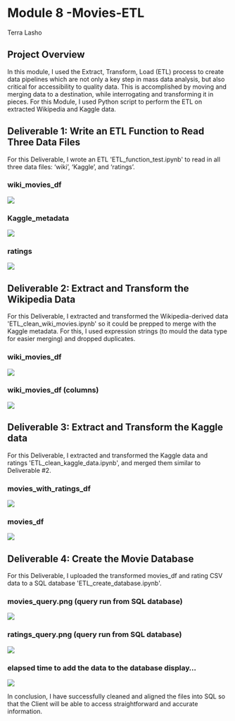 # Module 8 -Movies-ETL
Terra Lasho

## Project Overview
In this module, I used the Extract, Transform, Load (ETL) process to create data pipelines which are not only a key step in mass data analysis, but also critical for accessibility to quality data.  This is accomplished by moving and merging data to a destination, while interrogating and transforming it in pieces. For this Module, I used Python script to perform the ETL on extracted Wikipedia and Kaggle data. 
## Deliverable 1: Write an ETL Function to Read Three Data Files
For this Deliverable, I wrote an ETL 'ETL_function_test.ipynb' to read in all three data files: ‘wiki’, ‘Kaggle’, and ‘ratings’.
### wiki_movies_df  
![](https://github.com/Beetleee/Movies_ETL/blob/main/Resources/D1_wiki.png)

### Kaggle_metadata

![](https://github.com/Beetleee/Movies_ETL/blob/main/Resources/D1_kaggle.png)

### ratings

![](https://github.com/Beetleee/Movies_ETL/blob/main/Resources/D1_ratings.png)

## Deliverable 2: Extract and Transform the Wikipedia Data
For this Deliverable, I extracted and transformed the Wikipedia-derived data 'ETL_clean_wiki_movies.ipynb' so it could be prepped to merge with the Kaggle metadata.  For this, I used expression strings (to mould the data type for easier merging) and dropped duplicates.
### wiki_movies_df  
![](https://github.com/Beetleee/Movies_ETL/blob/main/Resources/D2_wiki.png)

### wiki_movies_df (columns)

![](https://github.com/Beetleee/Movies_ETL/blob/main/Resources/D2_wiki2.png)

## Deliverable 3: Extract and Transform the Kaggle data
For this Deliverable, I extracted and transformed the Kaggle data and ratings 'ETL_clean_kaggle_data.ipynb', and merged them similar to Deliverable #2.
### movies_with_ratings_df  
![](https://github.com/Beetleee/Movies_ETL/blob/main/Resources/D3_movies3.png)

### movies_df

![](https://github.com/Beetleee/School_District_Analysis/blob/main/resources/percentages_on_new.png)

## Deliverable 4: Create the Movie Database

For this Deliverable, I uploaded the transformed movies_df and rating CSV data to a SQL database 'ETL_create_database.ipynb'.

### movies_query.png (query run from SQL database)
![](https://github.com/Beetleee/Movies_ETL/blob/main/Resources/movies_query.png)

### ratings_query.png (query run from SQL database)
![](https://github.com/Beetleee/Movies_ETL/blob/main/Resources/ratings_query.png)

### elapsed time to add the data to the database display…
![](https://github.com/Beetleee/Movies_ETL/blob/main/Resources/D4%20seconds.png)

In conclusion, I have successfully cleaned and aligned the files into SQL so that the Client will be able to access straightforward and accurate information.
